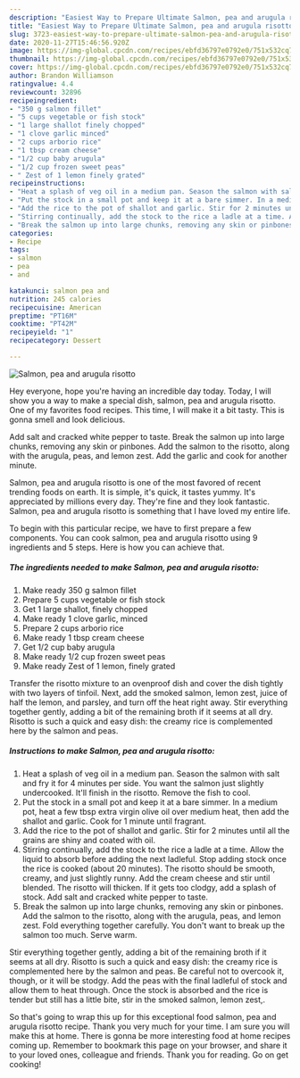 ```yaml
---
description: "Easiest Way to Prepare Ultimate Salmon, pea and arugula risotto"
title: "Easiest Way to Prepare Ultimate Salmon, pea and arugula risotto"
slug: 3723-easiest-way-to-prepare-ultimate-salmon-pea-and-arugula-risotto
date: 2020-11-27T15:46:56.920Z
image: https://img-global.cpcdn.com/recipes/ebfd36797e0792e0/751x532cq70/salmon-pea-and-arugula-risotto-recipe-main-photo.jpg
thumbnail: https://img-global.cpcdn.com/recipes/ebfd36797e0792e0/751x532cq70/salmon-pea-and-arugula-risotto-recipe-main-photo.jpg
cover: https://img-global.cpcdn.com/recipes/ebfd36797e0792e0/751x532cq70/salmon-pea-and-arugula-risotto-recipe-main-photo.jpg
author: Brandon Williamson
ratingvalue: 4.4
reviewcount: 32896
recipeingredient:
- "350 g salmon fillet"
- "5 cups vegetable or fish stock"
- "1 large shallot finely chopped"
- "1 clove garlic minced"
- "2 cups arborio rice"
- "1 tbsp cream cheese"
- "1/2 cup baby arugula"
- "1/2 cup frozen sweet peas"
- " Zest of 1 lemon finely grated"
recipeinstructions:
- "Heat a splash of veg oil in a medium pan. Season the salmon with salt and fry it for 4 minutes per side. You want the salmon just slightly undercooked. It&#39;ll finish in the risotto. Remove the fish to cool."
- "Put the stock in a small pot and keep it at a bare simmer. In a medium pot, heat a few tbsp extra virgin olive oil over medium heat, then add the shallot and garlic. Cook for 1 minute until fragrant."
- "Add the rice to the pot of shallot and garlic. Stir for 2 minutes until all the grains are shiny and coated with oil."
- "Stirring continually, add the stock to the rice a ladle at a time. Allow the liquid to absorb before adding the next ladleful. Stop adding stock once the rice is cooked (about 20 minutes). The risotto should be smooth, creamy, and just slightly runny. Add the cream cheese and stir until blended. The risotto will thicken. If it gets too clodgy, add a splash of stock. Add salt and cracked white pepper to taste."
- "Break the salmon up into large chunks, removing any skin or pinbones. Add the salmon to the risotto, along with the arugula, peas, and lemon zest. Fold everything together carefully. You don&#39;t want to break up the salmon too much. Serve warm."
categories:
- Recipe
tags:
- salmon
- pea
- and

katakunci: salmon pea and 
nutrition: 245 calories
recipecuisine: American
preptime: "PT16M"
cooktime: "PT42M"
recipeyield: "1"
recipecategory: Dessert

---
```



![Salmon, pea and arugula risotto](https://img-global.cpcdn.com/recipes/ebfd36797e0792e0/751x532cq70/salmon-pea-and-arugula-risotto-recipe-main-photo.jpg)

Hey everyone, hope you're having an incredible day today. Today, I will show you a way to make a special dish, salmon, pea and arugula risotto. One of my favorites food recipes. This time, I will make it a bit tasty. This is gonna smell and look delicious.

Add salt and cracked white pepper to taste. Break the salmon up into large chunks, removing any skin or pinbones. Add the salmon to the risotto, along with the arugula, peas, and lemon zest. Add the garlic and cook for another minute.

Salmon, pea and arugula risotto is one of the most favored of recent trending foods on earth. It is simple, it's quick, it tastes yummy. It's appreciated by millions every day. They're fine and they look fantastic. Salmon, pea and arugula risotto is something that I have loved my entire life.


To begin with this particular recipe, we have to first prepare a few components. You can cook salmon, pea and arugula risotto using 9 ingredients and 5 steps. Here is how you can achieve that.

<!--inarticleads1-->

##### The ingredients needed to make Salmon, pea and arugula risotto:

1. Make ready 350 g salmon fillet
1. Prepare 5 cups vegetable or fish stock
1. Get 1 large shallot, finely chopped
1. Make ready 1 clove garlic, minced
1. Prepare 2 cups arborio rice
1. Make ready 1 tbsp cream cheese
1. Get 1/2 cup baby arugula
1. Make ready 1/2 cup frozen sweet peas
1. Make ready  Zest of 1 lemon, finely grated


Transfer the risotto mixture to an ovenproof dish and cover the dish tightly with two layers of tinfoil. Next, add the smoked salmon, lemon zest, juice of half the lemon, and parsley, and turn off the heat right away. Stir everything together gently, adding a bit of the remaining broth if it seems at all dry. Risotto is such a quick and easy dish: the creamy rice is complemented here by the salmon and peas. 

<!--inarticleads2-->

##### Instructions to make Salmon, pea and arugula risotto:

1. Heat a splash of veg oil in a medium pan. Season the salmon with salt and fry it for 4 minutes per side. You want the salmon just slightly undercooked. It&#39;ll finish in the risotto. Remove the fish to cool.
1. Put the stock in a small pot and keep it at a bare simmer. In a medium pot, heat a few tbsp extra virgin olive oil over medium heat, then add the shallot and garlic. Cook for 1 minute until fragrant.
1. Add the rice to the pot of shallot and garlic. Stir for 2 minutes until all the grains are shiny and coated with oil.
1. Stirring continually, add the stock to the rice a ladle at a time. Allow the liquid to absorb before adding the next ladleful. Stop adding stock once the rice is cooked (about 20 minutes). The risotto should be smooth, creamy, and just slightly runny. Add the cream cheese and stir until blended. The risotto will thicken. If it gets too clodgy, add a splash of stock. Add salt and cracked white pepper to taste.
1. Break the salmon up into large chunks, removing any skin or pinbones. Add the salmon to the risotto, along with the arugula, peas, and lemon zest. Fold everything together carefully. You don&#39;t want to break up the salmon too much. Serve warm.


Stir everything together gently, adding a bit of the remaining broth if it seems at all dry. Risotto is such a quick and easy dish: the creamy rice is complemented here by the salmon and peas. Be careful not to overcook it, though, or it will be stodgy. Add the peas with the final ladleful of stock and allow them to heat through. Once the stock is absorbed and the rice is tender but still has a little bite, stir in the smoked salmon, lemon zest,. 

So that's going to wrap this up for this exceptional food salmon, pea and arugula risotto recipe. Thank you very much for your time. I am sure you will make this at home. There is gonna be more interesting food at home recipes coming up. Remember to bookmark this page on your browser, and share it to your loved ones, colleague and friends. Thank you for reading. Go on get cooking!
